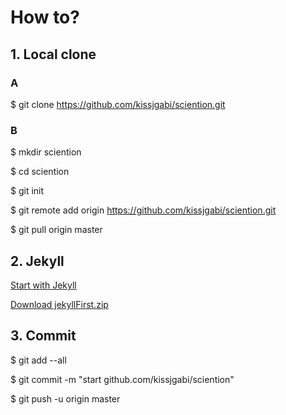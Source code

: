 # How to? 

## 1. Local clone

### A

$ git clone https://github.com/kissjgabi/sciention.git  

### B

$ mkdir sciention  

$ cd sciention  

$ git init  

$ git remote add origin https://github.com/kissjgabi/sciention.git  

$ git pull origin master  

## 2. Jekyll

[Start with Jekyll](https://kissjgabi.github.io/kiss)  

[Download jekyllFirst.zip](https://kissjgabi.github.io/jekyllFirst.zip)

## 3. Commit

$ git add --all  

$ git commit -m "start github.com/kissjgabi/sciention"  

$ git push -u origin master  
